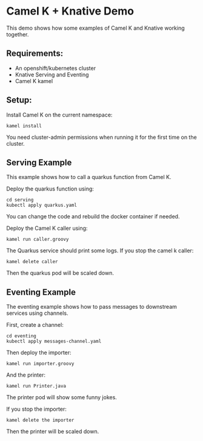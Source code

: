# Camel K + Knative Demo

This demo shows how some examples of Camel K and Knative working together.

## Requirements:
- An openshift/kubernetes cluster
- Knative Serving and Eventing
- Camel K kamel

## Setup:

Install Camel K on the current namespace:

```
kamel install
``` 

You need cluster-admin permissions when running it for the first time on the cluster.

## Serving Example

This example shows how to call a quarkus function from Camel K.

Deploy the quarkus function using:

```
cd serving
kubectl apply quarkus.yaml
```

You can change the code and rebuild the docker container if needed.

Deploy the Camel K caller using:

```
kamel run caller.groovy
```

The Quarkus service should print some logs.
If you stop the camel k caller:

```
kamel delete caller
``` 

Then the quarkus pod will be scaled down.


## Eventing Example

The eventing example shows how to pass messages to downstream services using channels.

First, create a channel:

```
cd eventing
kubectl apply messages-channel.yaml 
```

Then deploy the importer:

```
kamel run importer.groovy
```

And the printer:

```
kamel run Printer.java
```

The printer pod will show some funny jokes.

If you stop the importer:

```
kamel delete the importer
```

Then the printer will be scaled down.